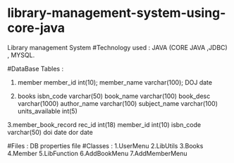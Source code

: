# library-management-system-using-core-java
Library management System 
#Technology used : 
JAVA (CORE JAVA ,JDBC) , MYSQL.  

#DataBase Tables :
1. member 
member_id  int(10);
member_name varchar(100);
DOJ date

2. books
isbn_code varchar(50)
book_name varchar(100)
book_desc varchar(1000)
author_name varchar(100)
subject_name varchar(100)
units_available int(5)

3.member_book_record
rec_id int(18)
member_id int(10)
isbn_code varchar(50)
doi date
dor date

#Files :
DB properties file
#Classes :
1.UserMenu
2.LibUtils
3.Books
4.Member
5.LibFunction
6.AddBookMenu
7.AddMemberMenu
